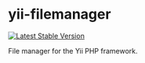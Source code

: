 yii-filemanager
===============

[![Latest Stable Version](https://poser.pugx.org/crisu83/yii-filemanager/v/stable.png)](https://packagist.org/packages/crisu83/yii-filemanager)

File manager for the Yii PHP framework.
